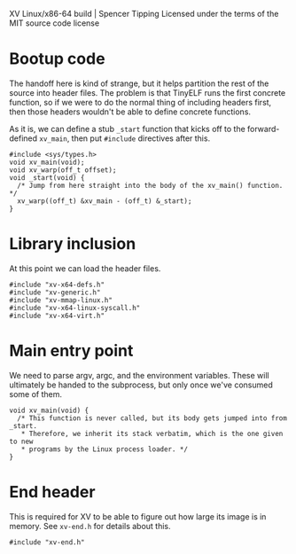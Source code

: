 XV Linux/x86-64 build | Spencer Tipping
Licensed under the terms of the MIT source code license

# Bootup code

The handoff here is kind of strange, but it helps partition the rest of the
source into header files. The problem is that TinyELF runs the first concrete
function, so if we were to do the normal thing of including headers first, then
those headers wouldn't be able to define concrete functions.

As it is, we can define a stub `_start` function that kicks off to the
forward-defined `xv_main`, then put `#include` directives after this.

    #include <sys/types.h>
    void xv_main(void);
    void xv_warp(off_t offset);
    void _start(void) {
      /* Jump from here straight into the body of the xv_main() function. */
      xv_warp((off_t) &xv_main - (off_t) &_start);
    }

# Library inclusion

At this point we can load the header files.

    #include "xv-x64-defs.h"
    #include "xv-generic.h"
    #include "xv-mmap-linux.h"
    #include "xv-x64-linux-syscall.h"
    #include "xv-x64-virt.h"

# Main entry point

We need to parse argv, argc, and the environment variables. These will
ultimately be handed to the subprocess, but only once we've consumed some of
them.

    void xv_main(void) {
      /* This function is never called, but its body gets jumped into from _start.
       * Therefore, we inherit its stack verbatim, which is the one given to new
       * programs by the Linux process loader. */
    }

# End header

This is required for XV to be able to figure out how large its image is in
memory. See `xv-end.h` for details about this.

    #include "xv-end.h"